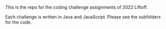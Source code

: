 This is the repo for the coding challenge assignments of 2022 Liftoff.

Each challenge is written in Java and JavaScript. Please see the subfolders for the code.
